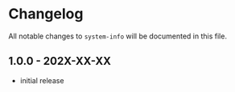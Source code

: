 # Changelog

All notable changes to `system-info` will be documented in this file.

## 1.0.0 - 202X-XX-XX

- initial release
